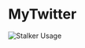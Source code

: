 # MyTwitter
![Stalker Usage](https://raw.githubusercontent.com/wakeuprj/MyTwitter/master/StalkerUse.gif)
